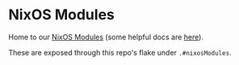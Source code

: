 # NixOS Modules

Home to our [NixOS Modules](https://nixos.wiki/wiki/NixOS_modules) (some helpful docs are [here](https://nixos.org/manual/nixos/stable/index.html#sec-writing-modules)).

These are exposed through this repo's flake under `.#nixosModules`.